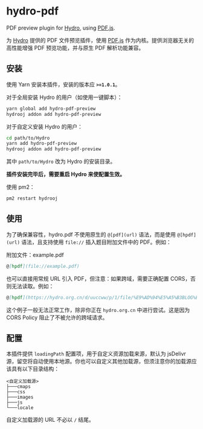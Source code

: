 # hydro-pdf

PDF preview plugin for [Hydro](https://github.com/hydro-dev/Hydro), using [PDF.js](https://mozilla.github.io/pdf.js/).

为 [Hydro](https://github.com/hydro-dev/Hydro) 提供的 PDF 文件预览插件，使用 [PDF.js](https://mozilla.github.io/pdf.js/) 作为内核。提供浏览器无关的高性能增强 PDF 预览功能，并与原生 PDF 解析功能兼容。

## 安装

使用 Yarn 安装本插件，安装的版本应 **`>=1.0.1`**。

对于全局安装 Hydro 的用户（如使用一键脚本）：

```bash
yarn global add hydro-pdf-preview
hydrooj addon add hydro-pdf-preview
```

对于自定义安装 Hydro 的用户：

```bash
cd path/to/Hydro
yarn add hydro-pdf-preview
hydrooj addon add hydro-pdf-preview
```

其中 `path/to/Hydro` 改为 Hydro 的安装目录。

**插件安装完毕后，需要重启 Hydro 来使配置生效。**

使用 pm2：

```bash
pm2 restart hydrooj
```

## 使用

为了确保兼容性，hydro.pdf 不使用原生的 `@[pdf](url)` 语法，而是使用 `@[hpdf](url)` 语法，且支持使用 `file://` 插入题目附加文件中的 PDF。例如：

附加文件：example.pdf

```markdown
@[hpdf](file://example.pdf)
```

也可以直接用常规 URL 引入 PDF，但注意：如果跨域，需要正确配置 CORS，否则无法读取。例如：

```markdown
@[hpdf](https://hydro.org.cn/d/uuccww/p/1/file/%E9%AD%94%E5%A5%B3BLOG%E5%88%9D%E4%B8%AD%E7%B4%9A%E6%97%A5%E9%BA%BB%E8%AC%9B%E5%BA%A7.pdf?noDisposition=on)
```

这个例子一般无法正常工作，除非你正在 `hydro.org.cn` 中进行尝试。这是因为 CORS Policy 阻止了不被允许的跨域请求。

## 配置

本插件提供 `loadingPath` 配置项，用于自定义资源加载来源，默认为 jsDelivr 源，留空将自动使用本地源。你也可以自定义其他加载源，但须注意你的加载源应该具有以下目录结构：

```plain
<自定义加载源>
├───cmaps
├───css
├───images
├───js
└───locale
```

自定义加载源的 URL 不必以 `/` 结尾。
